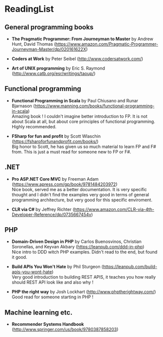 # ReadingList

## General programming books

- **The Pragmatic Programmer: From Journeyman to Master** by Andrew Hunt, David Thomas (https://www.amazon.com/Pragmatic-Programmer-Journeyman-Master/dp/020161622X)

- **Coders at Work** by Peter Seibel (http://www.codersatwork.com/)

- **Art of UNIX programming** by Eric S. Raymond (http://www.catb.org/esr/writings/taoup/)

## Functional programming

- **Functional Programming in Scala** by Paul Chiusano and Runar Bjarnason (https://www.manning.com/books/functional-programming-in-scala)<br>
Amazing book ! I couldn't imagine better introduction to FP. It is not about Scala at all, but about core principles of functional programming. Highly recommended.

- **FSharp for fun and profit** by Scott Wlaschin (https://fsharpforfunandprofit.com/books/)<br>
Big honor to Scott, he has given us so much material to learn FP and F# from. This is just a must read for someone new to FP or F#.

## .NET

- **Pro ASP.NET Core MVC** by Freeman Adam (https://www.apress.com/gp/book/9781484203972)<br>
Nice book, served me as a better documentation. It is very specific thought and I didn't find the examples very good in terms of general programming architecture, but very good for this specific enviroment.

- **CLR via C#** by Jeffrey Richter (https://www.amazon.com/CLR-via-4th-Developer-Reference/dp/0735667454v)

## PHP

- **Domain-Driven Design in PHP** by Carlos Buenosvinos, Christian Soronellas, and Keyvan Akbary (https://leanpub.com/ddd-in-php)<br>
Nice intro to DDD witch PHP examples. Didn't read to the end, but found it good.

- **Build APIs You Won't Hate** by Phil Sturgeon (https://leanpub.com/build-apis-you-wont-hate)<br>
Very good introduction to building REST APIS, it teaches you how really should REST API look like and also why ! 

- **PHP the right way** by Josh Lockhart (http://www.phptherightway.com/)<br>
Good read for someone starting in PHP !

## Machine learning etc.

- **Recommender Systems Handbook** (http://www.springer.com/us/book/9780387858203)
